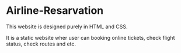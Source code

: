 # Airline-Resarvation

This website is designed purely in HTML and CSS.

It is a static website wher user can booking online tickets, check flight status, check routes and etc.



